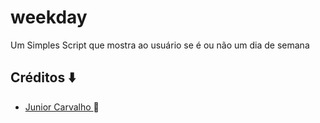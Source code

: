# weekday
Um Simples Script que mostra ao usuário se é ou não um dia de semana 

## Créditos ⬇️
- <a href="https://github.com/Junior4Carvalho">Junior Carvalho </a> 🚀
